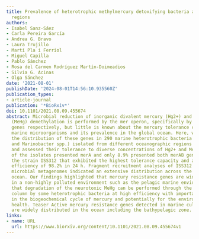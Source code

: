 ```yaml
---
title: Prevalence of heterotrophic methylmercury detoxifying bacteria across oceanic
  regions
authors:
- Isabel Sanz-Sáez
- Carla Pereira García
- Andrea G. Bravo
- Laura Trujillo
- Martí Pla i Ferriol
- Miguel Capilla
- Pablo Sánchez
- Rosa del Carmen Rodríguez Martín-Doimeadios
- Silvia G. Acinas
- Olga Sánchez
date: '2021-08-01'
publishDate: '2024-08-01T14:56:10.935560Z'
publication_types:
- article-journal
publication: '*BioRxiv*'
doi: 10.1101/2021.08.09.455674
abstract: Microbial reduction of inorganic divalent mercury (Hg2+) and methylmercury
  (MeHg) demethylation is performed by the mer operon, specifically by merA and merB
  genes respectively, but little is known about the mercury tolerance capacity of
  marine microorganisms and its prevalence in the global ocean. Here, we explored
  the distribution of these genes in 290 marine heterotrophic bacteria (Alteromonas
  and Marinobacter spp.) isolated from different oceanographic regions and depths,
  and assessed their tolerance to diverse concentrations of Hg2+ and MeHg. About 25%
  of the isolates presented merA and only 8.9% presented both merAB genes, including
  the strain ISS312 that exhibited the highest tolerance capacity and a degradation
  efficiency of 98.2% in 24 h. Fragment recruitment analyses of ISS312 genome against
  microbial metagenomes indicated an extensive distribution across the global bathypelagic
  ocean. Our findings highlighted that mercury resistance genes are widely distributed
  in a non-highly polluted environment such as the pelagic marine environment, and
  that degradation of the neurotoxic MeHg can be performed through the ocean water
  column by some heterotrophic bacteria at high efficiency with important implications
  in the biogeochemical cycle of mercury and potentially for the environment and human
  health. Teaser Active mercury resistance genes detected in marine cultured bacteria
  are widely distributed in the ocean including the bathypelagic zone.
links:
- name: URL
  url: https://www.biorxiv.org/content/10.1101/2021.08.09.455674v1
---
```

